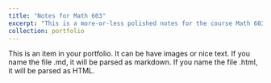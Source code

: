 ```yaml
---
title: "Notes for Math 603"
excerpt: "This is a more-or-less polished notes for the course Math 603, taught in Spring 2024 by Professor Florian Pop."
collection: portfolio
---
```


This is an item in your portfolio. It can be have images or nice text. If you name the file .md, it will be parsed as markdown. If you name the file .html, it will be parsed as HTML. 
